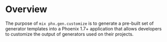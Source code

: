 # Overview

The purpose of `mix phx.gen.customize` is to generate a pre-built set of generator templates into a Phoenix 1.7+ application that allows developers to customize the output of generators used on their projects.
